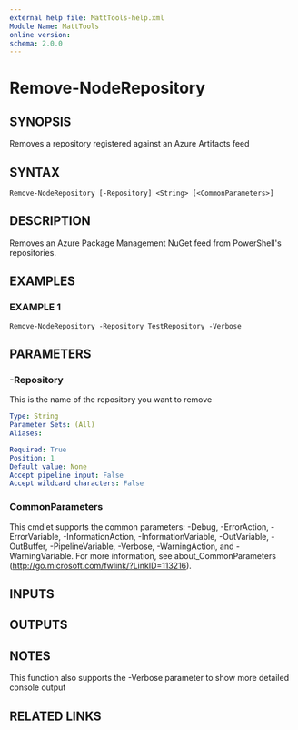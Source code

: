 ```yaml
---
external help file: MattTools-help.xml
Module Name: MattTools
online version:
schema: 2.0.0
---
```


# Remove-NodeRepository

## SYNOPSIS
Removes a repository registered against an Azure Artifacts feed

## SYNTAX

```
Remove-NodeRepository [-Repository] <String> [<CommonParameters>]
```

## DESCRIPTION
Removes an Azure Package Management NuGet feed from PowerShell's repositories.

## EXAMPLES

### EXAMPLE 1
```
Remove-NodeRepository -Repository TestRepository -Verbose
```

## PARAMETERS

### -Repository
This is the name of the repository you want to remove

```yaml
Type: String
Parameter Sets: (All)
Aliases:

Required: True
Position: 1
Default value: None
Accept pipeline input: False
Accept wildcard characters: False
```

### CommonParameters
This cmdlet supports the common parameters: -Debug, -ErrorAction, -ErrorVariable, -InformationAction, -InformationVariable, -OutVariable, -OutBuffer, -PipelineVariable, -Verbose, -WarningAction, and -WarningVariable.
For more information, see about_CommonParameters (http://go.microsoft.com/fwlink/?LinkID=113216).

## INPUTS

## OUTPUTS

## NOTES
This function also supports the -Verbose parameter to show more detailed console output

## RELATED LINKS
